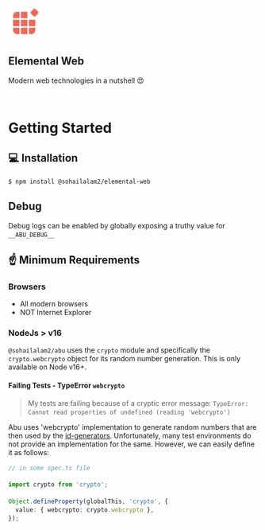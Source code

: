 <section>
  <br />
  <a href="https://sohailalam2.github.io/elemental-web/" target="_blank" rel="noopener noreferrer">
    <img width="64" src="/logo.svg" alt="Abu Logo">
  </a>
  <h1>Elemental Web</h1>
  <p>Modern web technologies in a nutshell 😍</p>
  <br />
</section>

# Getting Started

## 💻 Installation

```bash
$ npm install @sohailalam2/elemental-web
```

## Debug

Debug logs can be enabled by globally exposing a truthy value for `__ABU_DEBUG__`

## ☝️ Minimum Requirements

### Browsers

- All modern browsers
- NOT Internet Explorer

### NodeJs > v16

`@sohailalam2/abu` uses the `crypto` module and specifically the `crypto.webcrypto` object for its random number
generation.
This is only available on Node v16+.

#### Failing Tests - TypeError `webcrypto`

> My tests are failing because of a cryptic error message:
> `TypeError: Cannot read properties of undefined (reading 'webcrypto')`

Abu uses 'webcrypto' implementation to generate random numbers that are then used by the [id-generators](https://sohailalam2.github.io/abu/id-generators/).
Unfortunately, many test environments do not provide an implementation for the same. However, we can easily define it as follows:

```ts
// in some spec.ts file

import crypto from 'crypto';

Object.defineProperty(globalThis, 'crypto', {
  value: { webcrypto: crypto.webcrypto },
});
```
